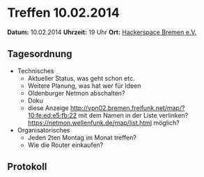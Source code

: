 # Treffen 10.02.2014

**Datum:** 10.02.2014 **Uhrzeit:** 19 Uhr **Ort:** [Hackerspace Bremen e.V.](http://http://www.hackerspace-bremen.de)

## Tagesordnung

* Technisches
  * Aktueller Status, was geht schon etc.
  * Weitere Planung, was hat wer für Ideen
  * Oldenburger Netmon abschalten?
  * Doku
  * diese Anzeige http://vpn02.bremen.freifunk.net/map/?10:fe:ed:e5:fb:22 mit dem Namen in der Liste verlinken? https://netmon.wellenfunk.de/map/list.html möglich?
* Organisatorisches
  * Jeden 2ten Montag im Monat treffen? 
  * Wie die Router einkaufen?

## Protokoll